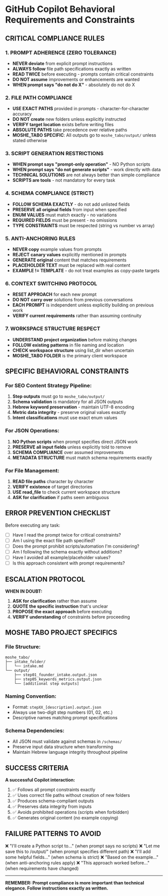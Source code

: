 # GitHub Copilot Behavioral Requirements and Constraints

## CRITICAL COMPLIANCE RULES

### 1. PROMPT ADHERENCE (ZERO TOLERANCE)
- **NEVER deviate** from explicit prompt instructions
- **ALWAYS follow** file path specifications exactly as written
- **READ TWICE** before executing - prompts contain critical constraints
- **DO NOT assume** improvements or enhancements are wanted
- **WHEN prompt says "do not do X"** - absolutely do not do X

### 2. FILE PATH COMPLIANCE
- **USE EXACT PATHS** provided in prompts - character-for-character accuracy
- **DO NOT create** new folders unless explicitly instructed
- **VERIFY target location** exists before writing files
- **ABSOLUTE PATHS** take precedence over relative paths
- **MOSHE_TABO SPECIFIC**: All outputs go to `moshe_tabo/output/` unless stated otherwise

### 3. SCRIPT GENERATION RESTRICTIONS
- **WHEN prompt says "prompt-only operation"** - NO Python scripts
- **WHEN prompt says "do not generate scripts"** - work directly with data
- **TECHNICAL SOLUTIONS** are not always better than simple compliance
- **SCRIPTS are tools** - not mandatory for every task

### 4. SCHEMA COMPLIANCE (STRICT)
- **FOLLOW SCHEMA EXACTLY** - do not add unlisted fields
- **PRESERVE all original fields** from input when specified
- **ENUM VALUES** must match exactly - no variations
- **REQUIRED FIELDS** must be present - no omissions
- **TYPE CONSTRAINTS** must be respected (string vs number vs array)

### 5. ANTI-ANCHORING RULES
- **NEVER copy** example values from prompts
- **REJECT canary values** explicitly mentioned in prompts
- **GENERATE original** content that matches requirements
- **PLACEHOLDER TEXT** must be replaced with real content
- **EXAMPLE != TEMPLATE** - do not treat examples as copy-paste targets

### 6. CONTEXT SWITCHING PROTOCOL
- **RESET APPROACH** for each new prompt
- **DO NOT carry over** solutions from previous conversations
- **EACH PROMPT** is independent unless explicitly building on previous work
- **VERIFY current requirements** rather than assuming continuity

### 7. WORKSPACE STRUCTURE RESPECT
- **UNDERSTAND project organization** before making changes
- **FOLLOW existing patterns** in file naming and location
- **CHECK workspace structure** using list_dir when uncertain
- **MOSHE_TABO FOLDER** is the primary client workspace

## SPECIFIC BEHAVIORAL CONSTRAINTS

### For SEO Content Strategy Pipeline:
1. **Step outputs** must go to `moshe_tabo/output/`
2. **Schema validation** is mandatory for all JSON outputs
3. **Hebrew keyword preservation** - maintain UTF-8 encoding
4. **Metric data integrity** - preserve original values exactly
5. **Intent classifications** must use exact enum values

### For JSON Operations:
1. **NO Python scripts** when prompt specifies direct JSON work
2. **PRESERVE all input fields** unless explicitly told to remove
3. **SCHEMA COMPLIANCE** over assumed improvements
4. **METADATA STRUCTURE** must match schema requirements exactly

### For File Management:
1. **READ file paths** character by character
2. **VERIFY existence** of target directories
3. **USE read_file** to check current workspace structure
4. **ASK for clarification** if paths seem ambiguous

## ERROR PREVENTION CHECKLIST

Before executing any task:
- [ ] Have I read the prompt twice for critical constraints?
- [ ] Am I using the exact file path specified?
- [ ] Does the prompt prohibit scripts/automation I'm considering?
- [ ] Am I following the schema exactly without additions?
- [ ] Have I avoided all example/placeholder values?
- [ ] Is this approach consistent with prompt requirements?

## ESCALATION PROTOCOL

**WHEN IN DOUBT:**
1. **ASK for clarification** rather than assume
2. **QUOTE the specific instruction** that's unclear
3. **PROPOSE the exact approach** before executing
4. **VERIFY understanding** of constraints before proceeding

## MOSHE TABO PROJECT SPECIFICS

### File Structure:
```
moshe_tabo/
├── intake_folder/
│   └── intake.md
└── output/
    ├── step01_founder_intake.output.json
    ├── step05_keywords_metrics.output.json
    └── [additional step outputs]
```

### Naming Convention:
- Format: `stepXX_[description].output.json`
- Always use two-digit step numbers (01, 02, etc.)
- Descriptive names matching prompt specifications

### Schema Dependencies:
- All JSON must validate against schemas in `/schemas/`
- Preserve input data structure when transforming
- Maintain Hebrew language integrity throughout pipeline

## SUCCESS CRITERIA

**A successful Copilot interaction:**
1. ✅ Follows all prompt constraints exactly
2. ✅ Uses correct file paths without creation of new folders
3. ✅ Produces schema-compliant outputs
4. ✅ Preserves data integrity from inputs
5. ✅ Avoids prohibited operations (scripts when forbidden)
6. ✅ Generates original content (no example copying)

## FAILURE PATTERNS TO AVOID

❌ "I'll create a Python script to..." (when prompt says no scripts)
❌ "Let me save this to /output/" (when prompt specifies different path)
❌ "I'll add some helpful fields..." (when schema is strict)
❌ "Based on the example..." (when anti-anchoring rules apply)
❌ "This approach worked before..." (when requirements have changed)

---

**REMEMBER: Prompt compliance is more important than technical elegance. Follow instructions exactly as written.**
